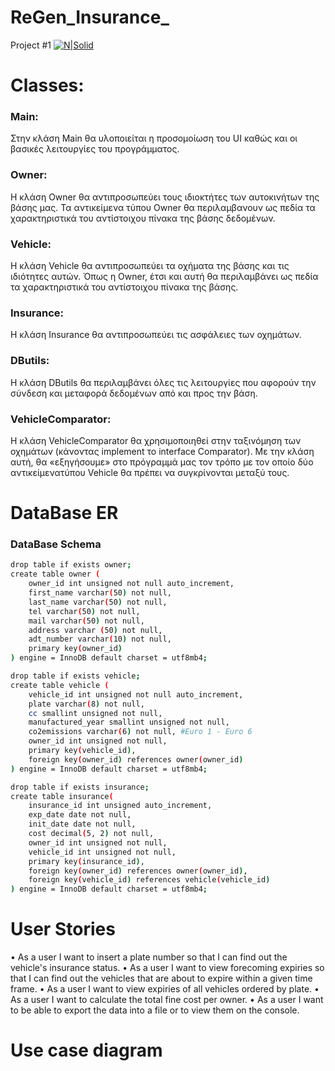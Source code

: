 # ReGen_Insurance_
Project #1
[![N|Solid](https://media.licdn.com/dms/image/C4D0BAQEU9pNF3SjSyw/company-logo_200_200/0?e=2159024400&v=beta&t=kHh6r4G3f9fW_BODg5295xJ6A-y8qVffcWeJDROsYi8)](https://nodesource.com/products/nsolid)

# Classes:
### Main:  
Στην κλάση Main θα υλοποιείται η προσομοίωση του UI καθώς και οι βασικές λειτουργίες του προγράμματος.

### Owner: 
H κλάση Owner θα αντιπροσωπεύει τους ιδιοκτήτες των αυτοκινήτων της βάσης μας. Τα αντικείμενα τύπου Owner θα περιλαμβανουν ως πεδία τα χαρακτηριστικά του αντίστοιχου πίνακα της βάσης δεδομένων.

### Vehicle: 
H κλάση Vehicle θα αντιπροσωπεύει τα οχήματα της βάσης και τις ιδιότητες αυτών. Όπως η Owner, έτσι και αυτή θα περιλαμβάνει ως πεδία τα χαρακτηριστικά του αντίστοιχου πίνακα της βάσης.

### Insurance: 
H κλάση  Insurance θα αντιπροσωπεύει τις ασφάλειες των οχημάτων. 

### DButils: 
H κλάση DButils θα περιλαμβάνει όλες τις λειτουργίες που αφορούν την σύνδεση και μεταφορά δεδομένων από και προς την βάση.

### VehicleComparator: 
H κλάση VehicleComparator θα χρησιμοποιηθεί στην ταξινόμηση των οχημάτων (κάνοντας implement το interface Comparator). Με την κλάση αυτή, θα «εξηγήσουμε» στο πρόγραμμά μας τον τρόπο με τον οποίο δύο αντικείμενατύπου Vehicle θα πρέπει να συγκρίνονται μεταξύ τους.




# DataBase ER


### DataBase Schema

```sh
drop table if exists owner;
create table owner (
    owner_id int unsigned not null auto_increment,
    first_name varchar(50) not null,
    last_name varchar(50) not null,
    tel varchar(50) not null,
    mail varchar(50) not null,
    address varchar (50) not null,
    adt_number varchar(10) not null,
    primary key(owner_id)
) engine = InnoDB default charset = utf8mb4;
```


```sh
drop table if exists vehicle;
create table vehicle (
    vehicle_id int unsigned not null auto_increment,
    plate varchar(8) not null,
    cc smallint unsigned not null,
    manufactured_year smallint unsigned not null,
    co2emissions varchar(6) not null, #Euro 1 - Euro 6
    owner_id int unsigned not null,
    primary key(vehicle_id),
    foreign key(owner_id) references owner(owner_id)
) engine = InnoDB default charset = utf8mb4;
```


```sh
drop table if exists insurance;
create table insurance(
    insurance_id int unsigned auto_increment,
    exp_date date not null,
    init_date date not null,
    cost decimal(5, 2) not null,
    owner_id int unsigned not null,
    vehicle_id int unsigned not null,
    primary key(insurance_id),
    foreign key(owner_id) references owner(owner_id),
    foreign key(vehicle_id) references vehicle(vehicle_id)
) engine = InnoDB default charset = utf8mb4;
```


# User Stories
•	As a user I want to insert a plate number so that I can find out the vehicle's insurance status.
•	As a user I want to view forecoming expiries so that I can find out the vehicles that are about to expire within a given time frame.
•	As a user I want to view expiries of all vehicles ordered by plate.
•	As a user I want to calculate the total fine cost per owner.
•	As a user I want to be able to export the data into a file or to view them on the console.

# Use case diagram


